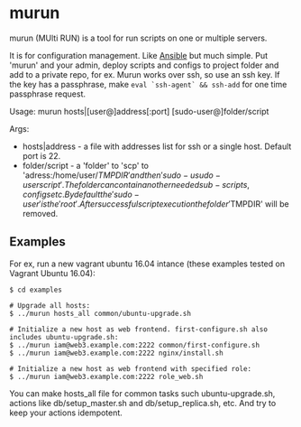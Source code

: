 # murun
murun (MUlti RUN) is a tool for run scripts on one or multiple servers.

It is for configuration management. Like [Ansible](https://www.ansible.com/) but much simple.
Put 'murun' and your admin, deploy scripts and configs to project folder and add to a private repo, for ex.
Murun works over ssh, so use an ssh key. If the key has a passphrase, make ``eval `ssh-agent` && ssh-add`` for one time passphrase request.

Usage: murun hosts|[user@]address[:port] \[sudo-user@\]folder/script

Args:

- hosts|address - a file with addresses list for ssh or a single host. Default port is 22.
- folder/script - a 'folder' to 'scp' to 'adress:/home/user/$TMPDIR' and then 'sudo -u sudo-user script'. The folder can contain another needed sub-scripts, configs etc. By default the 'sudo-user' is the 'root'. After successful script execution the folder '$TMPDIR' will be removed.


## Examples

For ex, run a new vagrant ubuntu 16.04 intance (these examples tested on Vagrant Ubuntu 16.04):

```
$ cd examples

# Upgrade all hosts:
$ ../murun hosts_all common/ubuntu-upgrade.sh

# Initialize a new host as web frontend. first-configure.sh also includes ubuntu-upgrade.sh:
$ ../murun iam@web3.example.com:2222 common/first-configure.sh
$ ../murun iam@web3.example.com:2222 nginx/install.sh

# Initialize a new host as web frontend with specified role:
$ ../murun iam@web3.example.com:2222 role_web.sh
```

You can make hosts_all file for common tasks such ubuntu-upgrade.sh, actions like db/setup_master.sh and db/setup_replica.sh, etc.
And try to keep your actions idempotent. 
